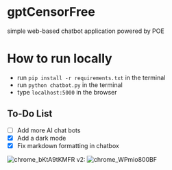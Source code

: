 # gptCensorFree
simple web-based chatbot application powered by POE

# How to run locally
- run `pip install -r requirements.txt` in the terminal
- run `python chatbot.py` in the terminal
- type `localhost:5000` in the browser

## To-Do List
- [ ] Add more AI chat bots
- [x] Add a dark mode
- [x] Fix markdown formatting in chatbox

![chrome_bKtA9tKMFR](https://user-images.githubusercontent.com/47940043/232313951-750d8a4a-6a67-4826-b8c8-fc6b589f38f6.png)
v2:
![chrome_WPmio800BF](https://user-images.githubusercontent.com/47940043/233191622-a9f92a4c-bcf8-4edd-b46f-415cc74eb07d.png)

